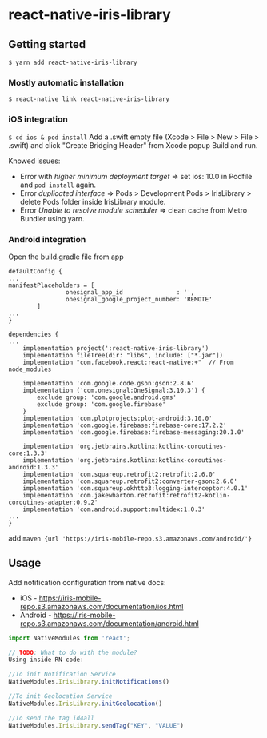 # react-native-iris-library

## Getting started

`$ yarn add react-native-iris-library`

### Mostly automatic installation

`$ react-native link react-native-iris-library`
### iOS integration
`$ cd ios & pod install`
Add a .swift empty file (Xcode > File > New > File > .swift) and click "Create Bridging Header" from Xcode popup
Build and run.

Knowed issues:
* Error with *higher minimum deployment target* => set ios: 10.0 in Podfile and `pod install` again.
* Error *duplicated interface* => Pods > Development Pods > IrisLibrary > delete Pods folder inside IrisLibrary module.
* Error *Unable to resolve module scheduler* => clean cache from Metro Bundler using yarn.

### Android integration
Open the build.gradle file from app
```
defaultConfig {
...
manifestPlaceholders = [
                onesignal_app_id               : '',
                onesignal_google_project_number: 'REMOTE'
        ]
...
}

dependencies {
...
    implementation project(':react-native-iris-library')
    implementation fileTree(dir: "libs", include: ["*.jar"])
    implementation "com.facebook.react:react-native:+"  // From node_modules

    implementation 'com.google.code.gson:gson:2.8.6'
    implementation ('com.onesignal:OneSignal:3.10.3') {
        exclude group: 'com.google.android.gms'
        exclude group: 'com.google.firebase'
    }
    implementation 'com.plotprojects:plot-android:3.10.0'
    implementation 'com.google.firebase:firebase-core:17.2.2'
    implementation 'com.google.firebase:firebase-messaging:20.1.0'

    implementation 'org.jetbrains.kotlinx:kotlinx-coroutines-core:1.3.3'
    implementation 'org.jetbrains.kotlinx:kotlinx-coroutines-android:1.3.3'
    implementation 'com.squareup.retrofit2:retrofit:2.6.0'
    implementation 'com.squareup.retrofit2:converter-gson:2.6.0'
    implementation 'com.squareup.okhttp3:logging-interceptor:4.0.1'
    implementation 'com.jakewharton.retrofit:retrofit2-kotlin-coroutines-adapter:0.9.2'
    implementation 'com.android.support:multidex:1.0.3'
...
}
```
add `maven {url 'https://iris-mobile-repo.s3.amazonaws.com/android/'}`

## Usage
Add notification configuration from native docs:
- iOS     - https://iris-mobile-repo.s3.amazonaws.com/documentation/ios.html
- Android - https://iris-mobile-repo.s3.amazonaws.com/documentation/android.html

```javascript
import NativeModules from 'react';

// TODO: What to do with the module?
Using inside RN code:

//To init Notification Service
NativeModules.IrisLibrary.initNotifications()

//To init Geolocation Service
NativeModules.IrisLibrary.initGeolocation()

//To send the tag id4all
NativeModules.IrisLibrary.sendTag("KEY", "VALUE") 
```
